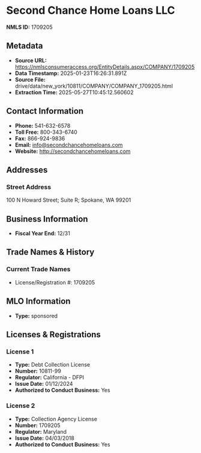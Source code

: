 # Second Chance Home Loans LLC

**NMLS ID:** 1709205

## Metadata
- **Source URL:** https://nmlsconsumeraccess.org/EntityDetails.aspx/COMPANY/1709205
- **Data Timestamp:** 2025-01-23T16:26:31.891Z
- **Source File:** drive/data/new_york/10811/COMPANY/COMPANY_1709205.html
- **Extraction Time:** 2025-05-27T10:45:12.560602

## Contact Information
- **Phone:** 541-632-6578
- **Toll Free:** 800-343-6740
- **Fax:** 866-924-9836
- **Email:** info@secondchancehomeloans.com
- **Website:** http://secondchancehomeloans.com

## Addresses
### Street Address
100 N Howard Street; Suite R; Spokane, WA 99201

## Business Information
- **Fiscal Year End:** 12/31

## Trade Names & History
### Current Trade Names
- License/Registration #: 1709205

## MLO Information
- **Type:** sponsored

## Licenses & Registrations

### License 1
- **Type:** Debt Collection License
- **Number:** 10811-99
- **Regulator:** California - DFPI
- **Issue Date:** 01/12/2024
- **Authorized to Conduct Business:** Yes

### License 2
- **Type:** Collection Agency License
- **Number:** 1709205
- **Regulator:** Maryland
- **Issue Date:** 04/03/2018
- **Authorized to Conduct Business:** Yes
